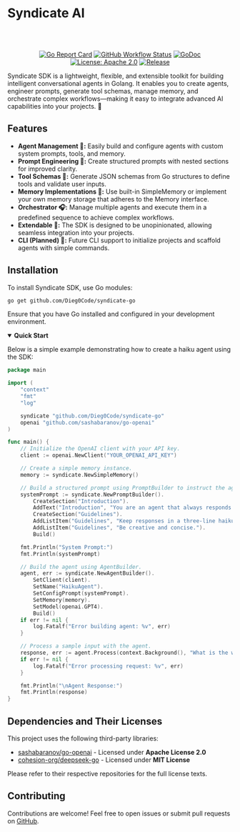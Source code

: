 # Syndicate AI

<div align="center">
  <br /><br />
  
  [![Go Report Card](https://goreportcard.com/badge/github.com/Dieg0Code/syndicate-go)](https://goreportcard.com/report/github.com/Dieg0Code/syndicate-go)
  [![GitHub Workflow Status](https://img.shields.io/github/actions/workflow/status/Dieg0Code/syndicate-go/ci.yml?branch=main)](https://github.com/Dieg0Code/syndicate-go/actions)
  [![GoDoc](https://godoc.org/github.com/Dieg0Code/syndicate-go?status.svg)](https://pkg.go.dev/github.com/Dieg0Code/syndicate-go)
  [![License: Apache 2.0](https://img.shields.io/badge/License-Apache%202.0-blue.svg)](https://opensource.org/licenses/Apache-2.0)
  [![Release](https://img.shields.io/github/v/release/Dieg0Code/syndicate-go)](https://github.com/Dieg0Code/syndicate-go/releases)
</div>

Syndicate SDK is a lightweight, flexible, and extensible toolkit for building intelligent conversational agents in Golang. It enables you to create agents, engineer prompts, generate tool schemas, manage memory, and orchestrate complex workflows—making it easy to integrate advanced AI capabilities into your projects. 🚀

## Features

- **Agent Management 🤖:** Easily build and configure agents with custom system prompts, tools, and memory.
- **Prompt Engineering 📝:** Create structured prompts with nested sections for improved clarity.
- **Tool Schemas 🔧:** Generate JSON schemas from Go structures to define tools and validate user inputs.
- **Memory Implementations 🧠:** Use built-in SimpleMemory or implement your own memory storage that adheres to the Memory interface.
- **Orchestrator 🎧:** Manage multiple agents and execute them in a predefined sequence to achieve complex workflows.
- **Extendable 🔐:** The SDK is designed to be unopinionated, allowing seamless integration into your projects.
- **CLI (Planned) 🚀:** Future CLI support to initialize projects and scaffold agents with simple commands.

## Installation

To install Syndicate SDK, use Go modules:

```bash
go get github.com/Dieg0Code/syndicate-go
```

Ensure that you have Go installed and configured in your development environment.

<details open>
  <summary><strong>Quick Start</strong></summary>

Below is a simple example demonstrating how to create a haiku agent using the SDK:

```go
package main

import (
	"context"
	"fmt"
	"log"

	syndicate "github.com/Dieg0Code/syndicate-go"
	openai "github.com/sashabaranov/go-openai"
)

func main() {
	// Initialize the OpenAI client with your API key.
	client := openai.NewClient("YOUR_OPENAI_API_KEY")

	// Create a simple memory instance.
	memory := syndicate.NewSimpleMemory()

	// Build a structured prompt using PromptBuilder to instruct the agent to respond in haiku.
	systemPrompt := syndicate.NewPromptBuilder().
		CreateSection("Introduction").
		AddText("Introduction", "You are an agent that always responds in haiku format.").
		CreateSection("Guidelines").
		AddListItem("Guidelines", "Keep responses in a three-line haiku format (5-7-5 syllables).").
		AddListItem("Guidelines", "Be creative and concise.").
		Build()

	fmt.Println("System Prompt:")
	fmt.Println(systemPrompt)

	// Build the agent using AgentBuilder.
	agent, err := syndicate.NewAgentBuilder().
		SetClient(client).
		SetName("HaikuAgent").
		SetConfigPrompt(systemPrompt).
		SetMemory(memory).
		SetModel(openai.GPT4).
		Build()
	if err != nil {
		log.Fatalf("Error building agent: %v", err)
	}

	// Process a sample input with the agent.
	response, err := agent.Process(context.Background(), "What is the weather like today?")
	if err != nil {
		log.Fatalf("Error processing request: %v", err)
	}

	fmt.Println("\nAgent Response:")
	fmt.Println(response)
}
```

</details>

## Dependencies and Their Licenses

This project uses the following third-party libraries:

- [sashabaranov/go-openai](https://github.com/sashabaranov/go-openai) - Licensed under **Apache License 2.0**
- [cohesion-org/deepseek-go](https://github.com/cohesion-org/deepseek-go) - Licensed under **MIT License**

Please refer to their respective repositories for the full license texts.

## Contributing

Contributions are welcome! Feel free to open issues or submit pull requests on [GitHub](https://github.com/Dieg0Code/syndicate-go).
